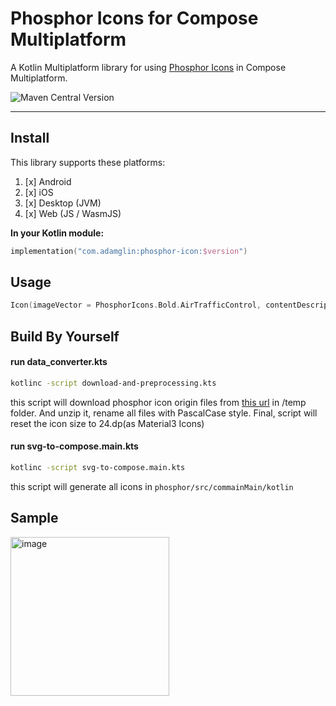 # Phosphor Icons for Compose Multiplatform

A Kotlin Multiplatform library for using [Phosphor Icons](https://phosphoricons.com/) in Compose Multiplatform.

![Maven Central Version](https://img.shields.io/maven-central/v/com.adamglin/phosphor-icon)

---

## Install

This library supports these platforms:

1. [x] Android
2. [x] iOS
3. [x] Desktop (JVM)
4. [x] Web (JS / WasmJS)

**In your Kotlin module:**

```kotlin
implementation("com.adamglin:phosphor-icon:$version")
```

## Usage

```kotlin
Icon(imageVector = PhosphorIcons.Bold.AirTrafficControl, contentDescription = null)
```

## Build By Yourself

#### run data_converter.kts

   ```bash
   kotlinc -script download-and-preprocessing.kts
   ```

this script will download phosphor icon origin files
from [this url](https://phosphoricons.com/assets/phosphor-icons.zip) in /temp folder.
And unzip it, rename all files with PascalCase style. Final, script will reset the icon size to 24.dp(as Material3 Icons)
#### run svg-to-compose.main.kts

```bash
kotlinc -script svg-to-compose.main.kts
```

this script will generate all icons in `phosphor/src/commainMain/kotlin`

## Sample

<img width="254" alt="image" src="https://github.com/user-attachments/assets/865cb40c-62b1-42c1-b109-b4a053ea9e4a">

